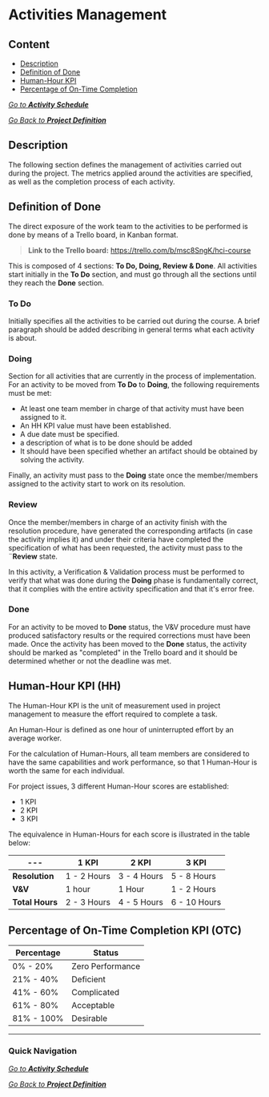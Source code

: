 # Activities Management

## Content
- [Description](#description)
- [Definition of Done](#definition-of-done)
- [Human-Hour KPI](#human-hour-kpi-hh)
- [Percentage of On-Time Completion](#percentage-of-on-time-completion-kpi-otc)

[*Go to **Activity Schedule***](./Activity%20Schedule.md)

[*Go Back to **Project Definition***](../README.md)


## Description
The following section defines the management of activities carried out during the project. The metrics applied around the activities are specified, as well as the completion process of each activity.

## Definition of Done

The direct exposure of the work team to the activities to be performed is done by means of a Trello board, in Kanban format.

> **Link to the Trello board:** https://trello.com/b/msc8SngK/hci-course 

This is composed of 4 sections: **To Do, Doing, Review & Done**. All activities start initially in the **To Do** section, and must go through all the sections until they reach the **Done** section.

### To Do
Initially specifies all the activities to be carried out during the course. A brief paragraph should be added describing in general terms what each activity is about.

### Doing
Section for all activities that are currently in the process of implementation. For an activity to be moved from **To Do** to **Doing**, the following requirements must be met:

- At least one team member in charge of that activity must have been assigned to it.
- An HH KPI value must have been established.
- A due date must be specified.
- a description of what is to be done should be added
- It should have been specified whether an artifact should be obtained by solving the activity.

Finally, an activity must pass to the **Doing** state once the member/members assigned to the activity start to work on its resolution. 

### Review

Once the member/members in charge of an activity finish with the resolution procedure, have generated the corresponding artifacts (in case the activity implies it) and under their criteria have completed the specification of what has been requested, the activity must pass to the ¨**Review** state.

In this activity, a Verification & Validation process must be performed to verify that what was done during the **Doing** phase is fundamentally correct, that it complies with the entire activity specification and that it's error free.


### Done
For an activity to be moved to **Done** status, the V&V procedure must have produced satisfactory results or the required corrections must have been made. Once the activity has been moved to the **Done** status, the activity should be marked as "completed" in the Trello board and it should be determined whether or not the deadline was met.

## Human-Hour KPI (HH)
The Human-Hour KPI is the unit of measurement used in project management to measure the effort required to complete a task.

An Human-Hour is defined as one hour of uninterrupted effort by an average worker.

For the calculation of Human-Hours, all team members are considered to have the same capabilities and work performance, so that 1 Human-Hour is worth the same for each individual.

For project issues, 3 different Human-Hour scores are established:

- 1 KPI
- 2 KPI
- 3 KPI

The equivalence in Human-Hours for each score is illustrated in the table below:

| --- | 1 KPI | 2 KPI | 3 KPI |
| --- | --- |---|---|
| **Resolution**| 1 - 2 Hours | 3 - 4 Hours | 5 - 8 Hours |
| **V&V**| 1 hour | 1 Hour | 1 - 2 Hours |
| **Total Hours**| 2 - 3 Hours | 4 - 5 Hours | 6 - 10 Hours |


## Percentage of On-Time Completion KPI (OTC)



| Percentage | Status |
| --- | --- |
| 0% - 20% | Zero Performance |
| 21% - 40% | Deficient |
| 41% - 60% | Complicated |
| 61% - 80% | Acceptable |
| 81% - 100% | Desirable |

---
### Quick Navigation

[*Go to **Activity Schedule***](./Activity%20Schedule.md)

[*Go Back to **Project Definition***](../README.md)